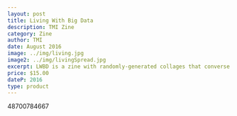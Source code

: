 ```yaml
---
layout: post
title: Living With Big Data
description: TMI Zine
category: Zine
author: TMI
date: August 2016
image: ../img/living.jpg
image2: ../img/livingSpread.jpg
excerpt: LWBD is a zine with randomly-generated collages that converse with algorithmically-generated text.
price: $15.00
dateP: 2016
type: product
---
```


<div id="postId">48700784667</div>
<div id="postButton"></div>
<script src="/../postShop.js"></script>
